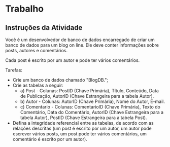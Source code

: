 # Trabalho

## Instruções da Atividade

Você é um desenvolvedor de banco de dados encarregado de criar um banco de dados para um blog on line. Ele deve conter informações sobre posts, autores e comentários.

Cada post é escrito por um autor e pode ter vários comentários.

Tarefas:

- Crie um banco de dados chamado "BlogDB.";
- Crie as tabelas a seguir:
  - a) Post - Colunas: PostID (Chave Primária), Título, Conteúdo, Data de Publicação, AutorID (Chave 	Estrangeira para a tabela Autor).
  - b) Autor - Colunas: AutorID (Chave Primária), Nome do Autor, E-mail.
  - c) Comentario - Colunas: ComentarioID (Chave Primária), Texto do Comentário, Data do Comentário, AutorID (Chave Estrangeira para a tabela Autor), PostID (Chave Estrangeira para a tabela Post).
- Defina a integridade referencial entre as tabelas, de acordo com as relações descritas (um post é escrito por um autor, um autor pode escrever vários posts, um post pode ter vários comentários, um comentário é escrito por um autor).
